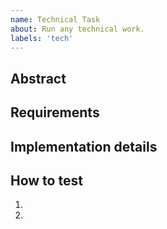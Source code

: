 ```yaml
---
name: Technical Task
about: Run any technical work.
labels: 'tech'
---
```


## Abstract

<!-- Describe in a few words the reasoning behind the technical work that needs to be done. -->

## Requirements

<!-- Add a clear and concise description of the technical work that needs to be implemented. -->

## Implementation details

<!-- Add some implementation details in case you have. -->

## How to test
<!-- Add a step-by-step instructions on how to test the work if applicable. -->
1.
2. 
